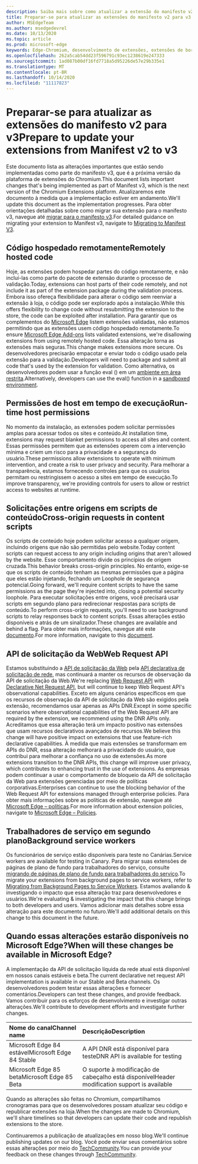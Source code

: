 ```yaml
---
description: Saiba mais sobre como atualizar a extensão do manifesto v2 para v3
title: Preparar-se para atualizar as extensões do manifesto v2 para v3
author: MSEdgeTeam
ms.author: msedgedevrel
ms.date: 10/13/2020
ms.topic: article
ms.prod: microsoft-edge
keywords: Edge-Chromium, desenvolvimento de extensões, extensões de borda, extensões do navegador, Complementos, desenvolvedor, manifesto v3, migrar para o manifesto v3
ms.openlocfilehash: 262a5cab54dd23f596791c93ec1238619e247333
ms.sourcegitcommit: 1ad087b00df16fd7718a5d95226de57e29b335e1
ms.translationtype: MT
ms.contentlocale: pt-BR
ms.lasthandoff: 10/14/2020
ms.locfileid: "11117823"
---
```

# <span data-ttu-id="50ba2-104">Preparar-se para atualizar as extensões do manifesto v2 para v3</span><span class="sxs-lookup"><span data-stu-id="50ba2-104">Prepare to update your extensions from Manifest v2 to v3</span></span> 

<span data-ttu-id="50ba2-105">Este documento lista as alterações importantes que estão sendo implementadas como parte do manifesto v3, que é a próxima versão da plataforma de extensões do Chromium.</span><span class="sxs-lookup"><span data-stu-id="50ba2-105">This document lists important changes that's being implemented as part of Manifest v3, which is the next version of the Chromium Extensions platform.</span></span> <span data-ttu-id="50ba2-106">Atualizaremos este documento à medida que a implementação estiver em andamento.</span><span class="sxs-lookup"><span data-stu-id="50ba2-106">We'll update this document as the implementation progresses.</span></span> <span data-ttu-id="50ba2-107">Para obter orientações detalhadas sobre como migrar sua extensão para o manifesto v3, navegue até [migrar para o manifesto v3][Google_Migrate_to_MV3].</span><span class="sxs-lookup"><span data-stu-id="50ba2-107">For detailed guidance on migrating your extension to Manifest v3, navigate to [Migrating to Manifest V3][Google_Migrate_to_MV3].</span></span> 

## <span data-ttu-id="50ba2-108">Código hospedado remotamente</span><span class="sxs-lookup"><span data-stu-id="50ba2-108">Remotely hosted code</span></span>  

<span data-ttu-id="50ba2-109">Hoje, as extensões podem hospedar partes do código remotamente, e não incluí-las como parte do pacote de extensão durante o processo de validação.</span><span class="sxs-lookup"><span data-stu-id="50ba2-109">Today, extensions can host parts of their code remotely, and not include it as part of the extension package during the validation process.</span></span> <span data-ttu-id="50ba2-110">Embora isso ofereça flexibilidade para alterar o código sem reenviar a extensão à loja, o código pode ser explorado após a instalação.</span><span class="sxs-lookup"><span data-stu-id="50ba2-110">While this offers flexibility to change code without resubmitting the extension to the store, the code can be exploited after installation.</span></span> <span data-ttu-id="50ba2-111">Para garantir que os complementos do [Microsoft Edge][EdgeAddons] listem extensões validadas, não estamos permitindo que as extensões usem código hospedado remotamente.</span><span class="sxs-lookup"><span data-stu-id="50ba2-111">To ensure [Microsoft Edge Add-ons][EdgeAddons] lists validated extensions, we're disallowing extensions from using remotely hosted code.</span></span> <span data-ttu-id="50ba2-112">Essa alteração torna as extensões mais seguras.</span><span class="sxs-lookup"><span data-stu-id="50ba2-112">This change makes extensions more secure.</span></span> <span data-ttu-id="50ba2-113">Os desenvolvedores precisarão empacotar e enviar todo o código usado pela extensão para a validação.</span><span class="sxs-lookup"><span data-stu-id="50ba2-113">Developers will need to package and submit all code that's used by the extension for validation.</span></span> <span data-ttu-id="50ba2-114">Como alternativa, os desenvolvedores podem usar a função eval () em um [ambiente em área restrita][sandboxingEval].</span><span class="sxs-lookup"><span data-stu-id="50ba2-114">Alternatively, developers can use the eval() function in a [sandboxed environment][sandboxingEval].</span></span> 

## <span data-ttu-id="50ba2-115">Permissões de host em tempo de execução</span><span class="sxs-lookup"><span data-stu-id="50ba2-115">Run-time host permissions</span></span>  

<span data-ttu-id="50ba2-116">No momento da instalação, as extensões podem solicitar permissões amplas para acessar todos os sites e conteúdo.</span><span class="sxs-lookup"><span data-stu-id="50ba2-116">At installation time, extensions may request blanket permissions to access all sites and content.</span></span> <span data-ttu-id="50ba2-117">Essas permissões permitem que as extensões operem com a intervenção mínima e criem um risco para a privacidade e a segurança do usuário.</span><span class="sxs-lookup"><span data-stu-id="50ba2-117">These permissions allow extensions to operate with minimum intervention, and create a risk to user privacy and security.</span></span> <span data-ttu-id="50ba2-118">Para melhorar a transparência, estamos fornecendo controles para que os usuários permitam ou restringissem o acesso a sites em tempo de execução.</span><span class="sxs-lookup"><span data-stu-id="50ba2-118">To improve transparency, we're providing controls for users to allow or restrict access to websites at runtime.</span></span> 

## <span data-ttu-id="50ba2-119">Solicitações entre origens em scripts de conteúdo</span><span class="sxs-lookup"><span data-stu-id="50ba2-119">Cross-origin requests in content scripts</span></span>  

<span data-ttu-id="50ba2-120">Os scripts de conteúdo hoje podem solicitar acesso a qualquer origem, incluindo origens que não são permitidas pelo website.</span><span class="sxs-lookup"><span data-stu-id="50ba2-120">Today content scripts can request access to any origin including origins that aren't allowed by the website.</span></span> <span data-ttu-id="50ba2-121">Esse comportamento divide os princípios de origem cruzada.</span><span class="sxs-lookup"><span data-stu-id="50ba2-121">This behavior breaks cross-origin principles.</span></span> <span data-ttu-id="50ba2-122">No entanto, exige-se que os scripts de conteúdo tenham as mesmas permissões que a página que eles estão injetando, fechando um Loophole de segurança potencial.</span><span class="sxs-lookup"><span data-stu-id="50ba2-122">Going forward, we'll require content scripts to have the same permissions as the page they're injected into, closing a potential security loophole.</span></span> <span data-ttu-id="50ba2-123">Para executar solicitações entre origens, você precisará usar scripts em segundo plano para redirecionar respostas para scripts de conteúdo.</span><span class="sxs-lookup"><span data-stu-id="50ba2-123">To perform cross-origin requests, you'll need to use background scripts to relay responses back to content scripts.</span></span> <span data-ttu-id="50ba2-124">Essas alterações estão disponíveis e atrás de um sinalizador.</span><span class="sxs-lookup"><span data-stu-id="50ba2-124">These changes are available and behind a flag.</span></span> <span data-ttu-id="50ba2-125">Para obter mais informações, navegue até este [documento][CORS].</span><span class="sxs-lookup"><span data-stu-id="50ba2-125">For more information, navigate to this [document][CORS].</span></span> 

## <span data-ttu-id="50ba2-126">API de solicitação da Web</span><span class="sxs-lookup"><span data-stu-id="50ba2-126">Web Request API</span></span>  

<span data-ttu-id="50ba2-127">Estamos substituindo a [API de solicitação da Web][WebRequestAPI] pela [API declarativa de solicitação de rede][DeclarativeNetRequestAPI], mas continuará a manter os recursos de observação da API de solicitação da Web.</span><span class="sxs-lookup"><span data-stu-id="50ba2-127">We're replacing [Web Request API][WebRequestAPI] with [Declarative Net Request API][DeclarativeNetRequestAPI], but will continue to keep Web Request API's observational capabilities.</span></span> <span data-ttu-id="50ba2-128">Exceto em alguns cenários específicos em que os recursos de observação da API de solicitação da Web são exigidos pela extensão, recomendamos usar apenas as APIs DNR.</span><span class="sxs-lookup"><span data-stu-id="50ba2-128">Except in some specific scenarios where observational capabilities of the Web Request API are required by the extension, we recommend using the DNR APIs only.</span></span> <span data-ttu-id="50ba2-129">Acreditamos que essa alteração terá um impacto positivo nas extensões que usam recursos declarativos avançados de recursos.</span><span class="sxs-lookup"><span data-stu-id="50ba2-129">We believe this change will have positive impact on extensions that use feature-rich declarative capabilities.</span></span> <span data-ttu-id="50ba2-130">À medida que mais extensões se transformam em APIs do DNR, essa alteração melhorará a privacidade do usuário, que contribui para melhorar a confiança no uso de extensões.</span><span class="sxs-lookup"><span data-stu-id="50ba2-130">As more extensions transition to the DNR APIs, this change will improve user privacy, which contributes to enhancing trust in the use of extensions.</span></span>
<span data-ttu-id="50ba2-131">As empresas podem continuar a usar o comportamento de bloqueio da API de solicitação da Web para extensões gerenciadas por meio de políticas corporativas.</span><span class="sxs-lookup"><span data-stu-id="50ba2-131">Enterprises can continue to use the blocking behavior of the Web Request API for extensions managed through enterprise policies.</span></span> <span data-ttu-id="50ba2-132">Para obter mais informações sobre as políticas de extensão, navegue até [Microsoft Edge – políticas][MicrosoftEdgePolicies].</span><span class="sxs-lookup"><span data-stu-id="50ba2-132">For more information about extension policies, navigate to [Microsoft Edge – Policies][MicrosoftEdgePolicies].</span></span> 

## <span data-ttu-id="50ba2-133">Trabalhadores de serviço em segundo plano</span><span class="sxs-lookup"><span data-stu-id="50ba2-133">Background service workers</span></span>  
 
<span data-ttu-id="50ba2-134">Os funcionários de serviço estão disponíveis para teste no Canárias.</span><span class="sxs-lookup"><span data-stu-id="50ba2-134">Service workers are available for testing in Canary.</span></span> <span data-ttu-id="50ba2-135">Para migrar suas extensões de páginas de plano de fundo para trabalhadores do serviço, consulte [migrando de páginas de plano de fundo para trabalhadores do serviço][ServiceWorkers].</span><span class="sxs-lookup"><span data-stu-id="50ba2-135">To migrate your extensions from background pages to service workers, refer to [Migrating from Background Pages to Service Workers][ServiceWorkers].</span></span> <span data-ttu-id="50ba2-136">Estamos avaliando & investigando o impacto que essa alteração traz para desenvolvedores e usuários.</span><span class="sxs-lookup"><span data-stu-id="50ba2-136">We're evaluating & investigating the impact that this change brings to both developers and users.</span></span> <span data-ttu-id="50ba2-137">Vamos adicionar mais detalhes sobre essa alteração para este documento no futuro.</span><span class="sxs-lookup"><span data-stu-id="50ba2-137">We'll add  additional details on this change to this document in the future.</span></span> 

## <span data-ttu-id="50ba2-138">Quando essas alterações estarão disponíveis no Microsoft Edge?</span><span class="sxs-lookup"><span data-stu-id="50ba2-138">When will these changes be available in Microsoft Edge?</span></span>

<span data-ttu-id="50ba2-139">A implementação da API de solicitação líquida da rede atual está disponível em nossos canais estáveis e beta.</span><span class="sxs-lookup"><span data-stu-id="50ba2-139">The current declarative net request API implementation is available in our Stable and Beta channels.</span></span> <span data-ttu-id="50ba2-140">Os desenvolvedores podem testar essas alterações e fornecer comentários.</span><span class="sxs-lookup"><span data-stu-id="50ba2-140">Developers can test these changes, and provide feedback.</span></span> <span data-ttu-id="50ba2-141">Vamos contribuir para os esforços de desenvolvimento e investigar outras alterações.</span><span class="sxs-lookup"><span data-stu-id="50ba2-141">We'll contribute to development efforts and investigate further changes.</span></span> 

| <span data-ttu-id="50ba2-142">Nome do canal</span><span class="sxs-lookup"><span data-stu-id="50ba2-142">Channel name</span></span> | <span data-ttu-id="50ba2-143">Descrição</span><span class="sxs-lookup"><span data-stu-id="50ba2-143">Description</span></span> |
|:--- |:--- |  
| <span data-ttu-id="50ba2-144">Microsoft Edge 84 estável</span><span class="sxs-lookup"><span data-stu-id="50ba2-144">Microsoft Edge 84 Stable</span></span> | <span data-ttu-id="50ba2-145">A API DNR está disponível para teste</span><span class="sxs-lookup"><span data-stu-id="50ba2-145">DNR API is available for testing</span></span> |  
| <span data-ttu-id="50ba2-146">Microsoft Edge 85 beta</span><span class="sxs-lookup"><span data-stu-id="50ba2-146">Microsoft Edge 85 Beta</span></span> | <span data-ttu-id="50ba2-147">O suporte à modificação de cabeçalho está disponível</span><span class="sxs-lookup"><span data-stu-id="50ba2-147">Header modification support is available</span></span>| 

<span data-ttu-id="50ba2-148">Quando as alterações são feitas no Chromium, compartilhamos cronogramas para que os desenvolvedores possam atualizar seu código e republicar extensões na loja.</span><span class="sxs-lookup"><span data-stu-id="50ba2-148">When the changes are made to Chromium, we'll share timelines so that developers can update their code and republish extensions to the store.</span></span> 

<span data-ttu-id="50ba2-149">Continuaremos a publicação de atualizações em nosso blog.</span><span class="sxs-lookup"><span data-stu-id="50ba2-149">We'll continue publishing updates on our blog.</span></span> <span data-ttu-id="50ba2-150">Você pode enviar seus comentários sobre essas alterações por meio do [TechCommunity][TechCommunity].</span><span class="sxs-lookup"><span data-stu-id="50ba2-150">You can provide your feedback on these changes through [TechCommunity][TechCommunity].</span></span>

<!-- links -->  

[EdgeAddons]: https://microsoftedge.microsoft.com/addons/ "Complementos do Microsoft Edge"  
[MicrosoftBlog]: https://blogs.windows.com/windowsexperience/2018/12/06/microsoft-edge-making-the-web-better-through-more-open-source-collaboration/  
[MicrosoftEdgePolicies]: https://docs.microsoft.com/deployedge/microsoft-edge-policies#extensions 

[TechCommunity]: https://techcommunity.microsoft.com/t5/articles/manifest-v3-changes-are-now-available-in-microsoft-edge/m-p/1780254 "Comunidade técnica"  


[Google_Migrate_to_MV3]: https://developer.chrome.com/extensions/migrating_to_manifest_v3   
[SandboxingEval]: https://developer.chrome.com/apps/sandboxingEval "Usar eval em extensões Chrome. Com segurança."
[CORS]: https://www.chromium.org/Home/chromium-security/extension-content-script-fetches "Alterações em solicitações entre origens em scripts de conteúdo de extensão"
[WebRequestAPI]: https://developer.chrome.com/extensions/webRequest "API de solicitação da Web"  
[DeclarativeNetRequestAPI]: https://developer.chrome.com/extensions/declarativeNetRequest/ "API de solicitação de rede declarativa"
[ServiceWorkers]:  https://developers.chrome.com/extensions/migrating_to_service_workers


